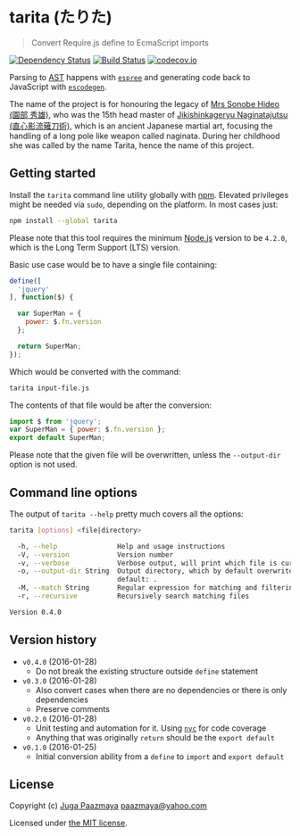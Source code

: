 # tarita (たりた)

> Convert Require.js define to EcmaScript imports

[![Dependency Status](https://gemnasium.com/paazmaya/tarita.svg)](https://gemnasium.com/paazmaya/tarita)
[![Build Status](https://travis-ci.org/paazmaya/tarita.svg?branch=master)](https://travis-ci.org/paazmaya/tarita)
[![codecov.io](https://codecov.io/github/paazmaya/tarita/coverage.svg?branch=master)](https://codecov.io/github/paazmaya/tarita?branch=master)

Parsing to [AST](https://github.com/estree/estree) happens with
[`espree`](https://github.com/eslint/espree) and generating code back to JavaScript with
[`escodegen`](https://github.com/estools/escodegen).

The name of the project is for honouring the legacy of
[Mrs Sonobe Hideo (園部 秀雄)](https://ja.wikipedia.org/wiki/%E5%9C%92%E9%83%A8%E7%A7%80%E9%9B%84),
who was the 15th head master of
[Jikishinkageryu Naginatajutsu (直心影流薙刀術)](http://naginata.fi/en/koryu),
which is an ancient Japanese martial art, focusing the handling of a long pole like weapon
called naginata.
During her childhood she was called by the name Tarita, hence the name of this project.

## Getting started

Install the `tarita` command line utility globally with [npm](https://www.npmjs.com/).
Elevated privileges might be needed via `sudo`, depending on the platform. In most cases just:

```sh
npm install --global tarita
```

Please note that this tool requires the minimum [Node.js](https://nodejs.org/en/)
version to be `4.2.0`, which is the Long Term Support (LTS) version.

Basic use case would be to have a single file containing:

```js
define([
  'jquery'
], function($) {

  var SuperMan = {
    power: $.fn.version
  };

  return SuperMan;
});
```

Which would be converted with the command:

```sh
tarita input-file.js
```

The contents of that file would be after the conversion:

```js
import $ from 'jquery';
var SuperMan = { power: $.fn.version };
export default SuperMan;
```

Please note that the given file will be overwritten, unless the `--output-dir` option is not used.

## Command line options

The output of `tarita --help` pretty much covers all the options:

```sh
tarita [options] <file|directory>

  -h, --help               Help and usage instructions
  -V, --version            Version number
  -v, --verbose            Verbose output, will print which file is currently being processed
  -o, --output-dir String  Output directory, which by default overwrites the original files -
                           default: .
  -M, --match String       Regular expression for matching and filtering files - default: \.js$
  -r, --recursive          Recursively search matching files

Version 0.4.0
```

## Version history

* `v0.4.0` (2016-01-28)
    - Do not break the existing structure outside `define` statement
* `v0.3.0` (2016-01-28)
    - Also convert cases when there are no dependencies or there is only dependencies
    - Preserve comments
* `v0.2.0` (2016-01-28)
    - Unit testing and automation for it. Using [`nyc`](https://www.npmjs.com/package/nyc) for code coverage
    - Anything that was originally `return` should be the `export default`
* `v0.1.0` (2016-01-25)
    - Initial conversion ability from a `define` to `import` and `export default`


## License

Copyright (c) [Juga Paazmaya](http://www.paazmaya.fi) <paazmaya@yahoo.com>

Licensed under [the MIT license](./LICENSE).
